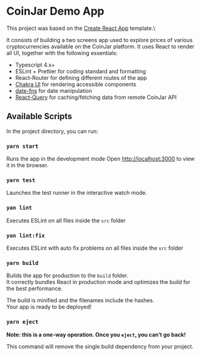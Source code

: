 # CoinJar Demo App

This project was based on the [Create React App](https://github.com/facebook/create-react-app) template.\

It consists of building a two screens app used to explore prices of various cryptocurrencies available on the CoinJar platform. It uses React to render all UI, together with the following essentials:

- Typescript 4.x+
- ESLint + Prettier for coding standard and formatting
- React-Router for defining different routes of the app
- [Chakra UI](https://chakra-ui.com/) for rendering accessible components
- [date-fns](https://date-fns.org/) for date manipulation
- [React-Query](https://react-query.tanstack.com/) for caching/fetching data from remote CoinJar API

## Available Scripts

In the project directory, you can run:

### `yarn start`

Runs the app in the development mode
Open [http://localhost:3000](http://localhost:3000) to view it in the browser.

### `yarn test`

Launches the test runner in the interactive watch mode.

### `yan lint`

Executes ESLint on all files inside the `src` folder

### `yan lint:fix`

Executes ESLint with auto fix problems on all files inside the `src` folder

### `yarn build`

Builds the app for production to the `build` folder.\
It correctly bundles React in production mode and optimizes the build for the best performance.

The build is minified and the filenames include the hashes.\
Your app is ready to be deployed!

### `yarn eject`

**Note: this is a one-way operation. Once you `eject`, you can’t go back!**

This command will remove the single build dependency from your project.

